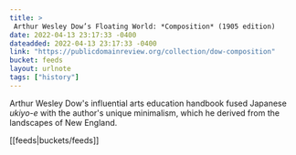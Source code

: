 ```yaml
---
title: > 
 Arthur Wesley Dow’s Floating World: *Composition* (1905 edition)
date: 2022-04-13 23:17:33 -0400
dateadded: 2022-04-13 23:17:33 -0400
link: "https://publicdomainreview.org/collection/dow-composition"
bucket: feeds
layout: urlnote
tags: ["history"]
--- 
```

Arthur Wesley Dow's influential arts education handbook fused Japanese *ukiyo-e* with the author's unique minimalism, which he derived from the landscapes of New England. 
 <!-- end excerpt --> 
<div class='bucket'>[[feeds|buckets/feeds]]</div> 
